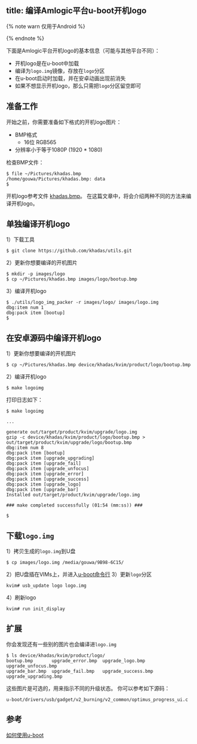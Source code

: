title: 编译Amlogic平台u-boot开机logo
---

{% note warn 仅用于Android %}

{% endnote %}

下面是Amlogic平台开机logo的基本信息（可能与其他平台不同）：
* 开机logo是在u-boot中加载
* 编译为`logo.img`镜像，存放在`logo`分区
* 在u-boot启动时加载，并在安卓动画出现前消失
* 如果不想显示开机logo，那么只需把`logo`分区留空即可

## 准备工作
开始之前，你需要准备如下格式的开机logo图片：
* BMP格式
  * 16位 RGB565
* 分辨率小于等于1080P (1920 * 1080)  

检查BMP文件：
```
$ file ~/Pictures/khadas.bmp 
/home/gouwa/Pictures/khadas.bmp: data
$ 
```
开机logo参考文件 [khadas.bmp](http://www.mediafire.com/file/xoobk7gc3t5bo00/khadas.bmp)。
在这篇文章中，将会介绍两种不同的方法来编译开机logo。

## 单独编译开机logo
1）下载工具
```
$ git clone https://github.com/khadas/utils.git
```
2）更新你想要编译的开机图片
```
$ mkdir -p images/logo
$ cp ~/Pictures/khadas.bmp images/logo/bootup.bmp
```
3）编译开机logo
```
$ ./utils/logo_img_packer -r images/logo/ images/logo.img 
dbg:item num 1
dbg:pack item [bootup]
$ 
```
## 在安卓源码中编译开机logo
1）更新你想要编译的开机图片
```
$ cp ~/Pictures/khadas.bmp device/khadas/kvim/product/logo/bootup.bmp
```
2）编译开机logo
```
$ make logoimg
```
打印日志如下：
```
$ make logoimg

...

generate out/target/product/kvim/upgrade/logo.img
gzip -c device/khadas/kvim/product/logo/bootup.bmp > out/target/product/kvim/upgrade/logo/bootup.bmp
dbg:item num 8
dbg:pack item [bootup]
dbg:pack item [upgrade_upgrading]
dbg:pack item [upgrade_fail]
dbg:pack item [upgrade_unfocus]
dbg:pack item [upgrade_error]
dbg:pack item [upgrade_success]
dbg:pack item [upgrade_logo]
dbg:pack item [upgrade_bar]
Installed out/target/product/kvim/upgrade/logo.img

### make completed successfully (01:54 (mm:ss)) ###

$
```
## 下载`logo.img`
1）拷贝生成的`logo.img`到U盘
```
$ cp images/logo.img /media/gouwa/9B98-6C15/
```
2）把U盘插在VIMs上，并进入[u-boot命令行](/linux/zh-cn/vim1/SetupSerialTool.html)
3）更新`logo`分区
```
kvim# usb_update logo logo.img
```
4）刷新logo
```
kvim# run init_display
```
## 扩展
你会发现还有一些别的图片也会编译进`logo.img`
```
$ ls device/khadas/kvim/product/logo/
bootup.bmp       upgrade_error.bmp  upgrade_logo.bmp     upgrade_unfocus.bmp
upgrade_bar.bmp  upgrade_fail.bmp   upgrade_success.bmp  upgrade_upgrading.bmp
```
这些图片是可选的，用来指示不同的升级状态。
你可以参考如下源码：
```
u-boot/drivers/usb/gadget/v2_burning/v2_common/optimus_progress_ui.c
```
## 参考
[如何使用u-boot](/linux/zh-cn/vim1/UBootUsage.html)

